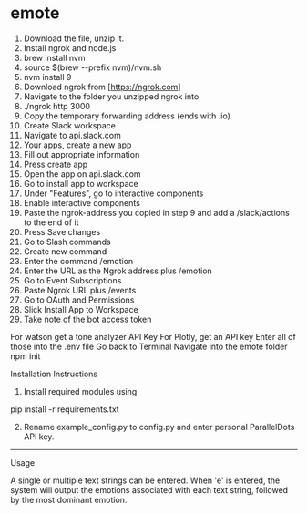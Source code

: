 # emote

1. Download the file, unzip it.
2. Install ngrok and node.js
3. brew install nvm
4. source $(brew --prefix nvm)/nvm.sh
5. nvm install 9
6. Download ngrok from [https://ngrok.com]
7. Navigate to the folder you unzipped ngrok into
8. ./ngrok http 3000
9. Copy the temporary forwarding address (ends with .io)
10. Create Slack workspace
11. Navigate to api.slack.com
11. Your apps, create a new app
12. Fill out appropriate information
13. Press create app
14. Open the app on api.slack.com
15. Go to install app to workspace
16. Under "Features", go to interactive components
17. Enable interactive components
18. Paste the ngrok-address you copied in step 9 and add a /slack/actions to the end of it
19. Press Save changes
20. Go to Slash commands
21. Create new command
22. Enter the command /emotion
23. Enter the URL as the Ngrok address plus /emotion
24. Go to Event Subscriptions
25. Paste Ngrok URL plus /events
26. Go to OAuth and Permissions
27. Slick Install App to Workspace
28. Take note of the bot access token

For watson get a tone analyzer API Key
For Plotly, get an API key
Enter all of those into the .env file
Go back to Terminal
Navigate into the emote folder
npm init

Installation Instructions

1. Install required modules using

pip install -r requirements.txt 

2. Rename example_config.py to config.py and enter personal ParallelDots API key.

*************************

Usage

A single or multiple text strings can be entered. When 'e' is entered, the system will output the emotions associated with each text string, followed by the most dominant emotion.
